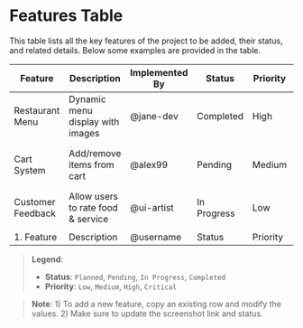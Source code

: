# Features Table

This table lists all the key features of the project to be added, their status, and related details. Below some examples are provided in the table.

| **Feature** | **Description** | **Implemented By** | **Status** | **Priority** | **Date Added** | **Notes** |
|-------------|-----------------|--------------------|------------|--------------|----------------|-----------|
| Restaurant Menu | Dynamic menu display with images | @jane-dev | Completed | High | 2025-05-07 | Needs category filters |
| Cart System | Add/remove items from cart | @alex99 | Pending | Medium | 2025-05-07 | Linked with menu system |
| Customer Feedback | Allow users to rate food & service | @ui-artist | In Progress | Low | 2025-05-07 | UI mockup ready |
|  |
| 1. Feature | Description | @username | Status | Priority | Date | Notes |

> **Legend**:  
> - **Status**: `Planned`, `Pending`, `In Progress`, `Completed`  
> - **Priority**: `Low`, `Medium`, `High`, `Critical`

> **Note**: 1) To add a new feature, copy an existing row and modify the values. 2) Make sure to update the screenshot link and status.
> 
